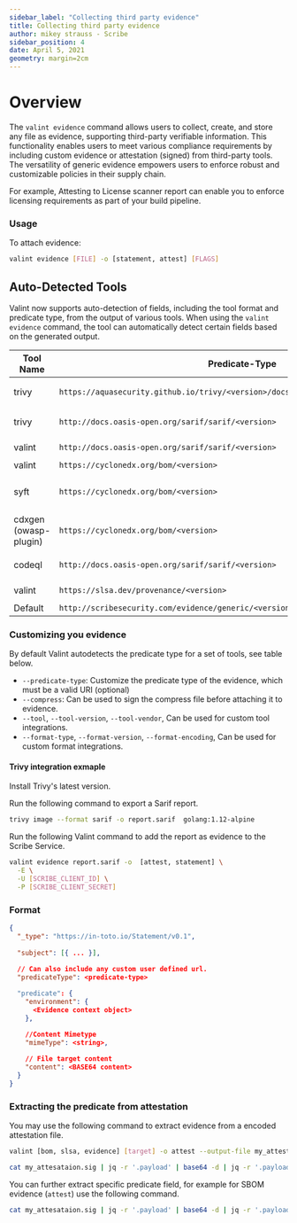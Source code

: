 ```yaml
---
sidebar_label: "Collecting third party evidence"
title: Collecting third party evidence
author: mikey strauss - Scribe
sidebar_position: 4
date: April 5, 2021
geometry: margin=2cm
---
```


# Overview
The `valint evidence` command allows users to collect, create, and store any file as evidence, supporting third-party verifiable information. This functionality enables users to meet various compliance requirements by including custom evidence or attestation (signed) from third-party tools. The versatility of generic evidence empowers users to enforce robust and customizable policies in their supply chain.


For example, Attesting to License scanner report can enable you to enforce licensing requirements as part of your build pipeline.

### Usage

To attach evidence:
```bash
valint evidence [FILE] -o [statement, attest] [FLAGS]
```

## Auto-Detected Tools
Valint now supports auto-detection of fields, including the tool format and predicate type, from the output of various tools. When using the `valint evidence` command, the tool can automatically detect certain fields based on the generated output.

| Tool Name      | Predicate-Type | Format |  Format-Encoding | Command Example |
|---|---|---|---|---|
| trivy          | `https://aquasecurity.github.io/trivy/<version>/docs/configuration/reporting/#json` | json   | -                 | `trivy image --format json -o evidence.json`      |
| trivy          | `http://docs.oasis-open.org/sarif/sarif/<version>`           | sarif  | json              | `trivy image --format sarif -o evidence.sarif.json`    |
| valint         | `http://docs.oasis-open.org/sarif/sarif/<version>`           | sarif  | json              | `valint verify <target>`                     |
| valint         | `https://cyclonedx.org/bom/<version>`                        | cyclonedx | json           | `valint bom <target>`                               |
| syft           | `https://cyclonedx.org/bom/<version>`                        | cyclonedx | json           | `syft packages <target> -o cyclonedx-json --file evidence.json `         |
| cdxgen (owasp-plugin) | `https://cyclonedx.org/bom/<version>`                 | cyclonedx | json, xml       | `cdxgen alpine:latest -t docker -o evidence.cdx.json`|
| codeql         | `http://docs.oasis-open.org/sarif/sarif/<version>`           | sarif  | json              | `codeql execute --format sarif -o evidnece.sarif.json`|
| valint         | `https://slsa.dev/provenance/<version>`                      | slsa   | json              | `valint slsa <target>`                              |
| Default         | `http://scribesecurity.com/evidence/generic/<version>`       | -      | -                 | `-`        

### Customizing you evidence
By default Valint autodetects the predicate type for a set of tools, see table below.

* `--predicate-type`: Customize the predicate type of the evidence, which must be a valid URI (optional) 
* `--compress`: Can be used to sign the compress file before attaching it to evidence.
* `--tool`, `--tool-version`, `--tool-vendor`, Can be used for custom tool integrations.
* `--format-type`, `--format-version`, `--format-encoding`, Can be used for custom format integrations.

#### Trivy integration exmaple
Install Trivy's latest version.

Run the following command to export a Sarif report.
```bash
trivy image --format sarif -o report.sarif  golang:1.12-alpine
```

Run the following Valint command to add the report as evidence to the Scribe Service.
```bash
valint evidence report.sarif -o  [attest, statement] \
  -E \
  -U [SCRIBE_CLIENT_ID] \
  -P [SCRIBE_CLIENT_SECRET]
```

### Format
```json
{
  "_type": "https://in-toto.io/Statement/v0.1",
  
  "subject": [{ ... }],
  
  // Can also include any custom user defined url.
  "predicateType": <predicate-type>

  "predicate": {
    "environment": {
      <Evidence context object>
    },

    //Content Mimetype
    "mimeType": <string>,
  
    // File target content
    "content": <BASE64 content>
  }
}
```

### Extracting the predicate from attestation
You may use the following command to extract evidence from a encoded attestation file.
```bash
valint [bom, slsa, evidence] [target] -o attest --output-file my_attestation.sig

cat my_attesataion.sig | jq -r '.payload' | base64 -d | jq -r '.payload' | base64 --decode | jq '.predicate' > predicate.json
```

You can further extract specific predicate field, for example for SBOM evidence (`attest`) use the following command.
```bash 
cat my_attesataion.sig | jq -r '.payload' | base64 -d | jq -r '.payload' | base64 --decode | jq '.predicate' | jq '.bom' > bom.json
```